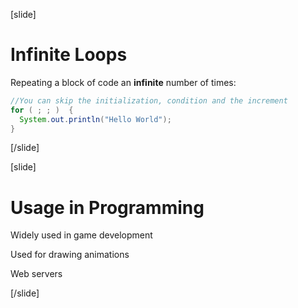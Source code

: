 [slide]
# Infinite Loops
Repeating a block of code an **infinite** number of times:
```java
//You can skip the initialization, condition and the increment
for ( ; ; )  {
  System.out.println("Hello World");
}
```
[/slide]

[slide]
# Usage in Programming
Widely used in game development

Used for drawing animations

Web servers

[/slide]
